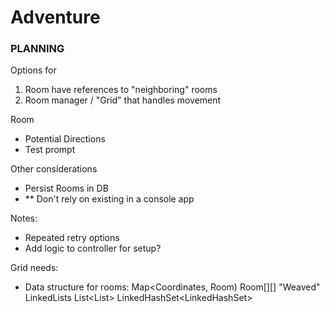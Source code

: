 # Adventure

### PLANNING

Options for
1. Room have references to "neighboring" rooms
2. Room manager / "Grid" that handles movement

Room
- Potential Directions
- Test prompt

Other considerations
- Persist Rooms in DB
- ** Don't rely on existing in a console app

Notes:
- Repeated retry options
- Add logic to controller for setup?

Grid needs:
- Data structure for rooms: Map<Coordinates, Room)
  Room[][]
  "Weaved" LinkedLists
  List<List<Room>>
  LinkedHashSet<LinkedHashSet<Room>>

